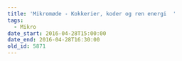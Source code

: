 ```yaml
---
title: 'Mikromøde - Kokkerier, koder og ren energi  '
tags:
  - Mikro
date_start: 2016-04-28T15:00:00
date_end: 2016-04-28T16:30:00
old_id: 5871
---
```

